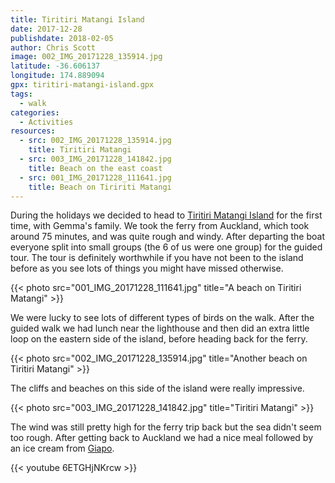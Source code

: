 ```yaml
---
title: Tiritiri Matangi Island
date: 2017-12-28
publishdate: 2018-02-05
author: Chris Scott
image: 002_IMG_20171228_135914.jpg
latitude: -36.606137
longitude: 174.889094
gpx: tiritiri-matangi-island.gpx
tags:
  - walk
categories:
  - Activities
resources:
  - src: 002_IMG_20171228_135914.jpg
    title: Tiritiri Matangi
  - src: 003_IMG_20171228_141842.jpg
    title: Beach on the east coast
  - src: 001_IMG_20171228_111641.jpg
    title: Beach on Tiririti Matangi
---
```


During the holidays we decided to head to [Tiritiri Matangi Island](http://www.doc.govt.nz/parks-and-recreation/places-to-go/auckland/places/tiritiri-matangi-scientific-reserve-open-sanctuary/) for the first time, with Gemma's family.
We took the ferry from Auckland, which took around 75 minutes, and was quite rough and windy. After departing the boat everyone split into small groups (the 6 of us were one group) for the guided tour.
The tour is definitely worthwhile if you have not been to the island before as you see lots of things you might have missed otherwise.

{{< photo src="001_IMG_20171228_111641.jpg" title="A beach on Tiritiri Matangi" >}}

We were lucky to see lots of different types of birds on the walk.
After the guided walk we had lunch near the lighthouse and then did an extra little loop on the eastern side of the island, before heading back for the ferry.

{{< photo src="002_IMG_20171228_135914.jpg" title="Another beach on Tiritiri Matangi" >}}

The cliffs and beaches on this side of the island were really impressive.

{{< photo src="003_IMG_20171228_141842.jpg" title="Tiritiri Matangi" >}}

The wind was still pretty high for the ferry trip back but the sea didn't seem too rough.
After getting back to Auckland we had a nice meal followed by an ice cream from [Giapo](https://www.giapo.com/).

{{< youtube 6ETGHjNKrcw >}}